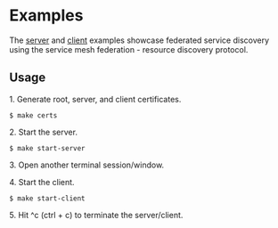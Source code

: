 # Examples

The [server](server/) and [client](client/) examples showcase federated service
discovery using the service mesh federation - resource discovery protocol.

## Usage

1\. Generate root, server, and client certificates.

```console
$ make certs
```

2\. Start the server.

```console
$ make start-server
```

3\. Open another terminal session/window.

4\. Start the client.

```console
$ make start-client
```

5\. Hit ^c (ctrl + c) to terminate the server/client.